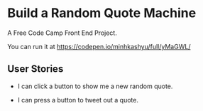 # Build a Random Quote Machine

A Free Code Camp Front End Project.

You can run it at https://codepen.io/minhkashyu/full/yMaGWL/

## User Stories

* I can click a button to show me a new random quote.

* I can press a button to tweet out a quote.